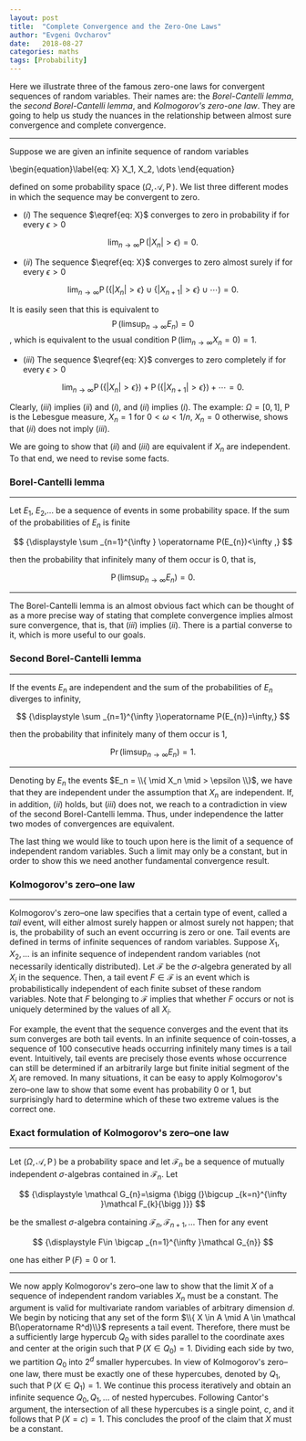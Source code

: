 ```yaml
---
layout: post
title:  "Complete Convergence and the Zero-One Laws"
author: "Evgeni Ovcharov"
date:   2018-08-27
categories: maths
tags: [Probability]
---
```


Here we illustrate three of the famous zero-one laws for convergent sequences of random variables. Their names are: the *Borel-Cantelli lemma*, the *second Borel-Cantelli lemma*, and *Kolmogorov's zero-one law*. They are going to help us study the nuances in the relationship between almost sure convergence and complete convergence.

***

Suppose we are given an infinite sequence of random variables

\begin{equation}\label{eq: X}
X_1, X_2, \dots
\end{equation}

defined on some probability space $(\Omega, \mathcal A, \operatorname P)$. We list three different modes in which the sequence may be convergent to zero.

* $(i)$ The sequence $\eqref{eq: X}$ converges to zero in probability if for every $\epsilon>0$  

$$
\begin{equation*}
  \lim_{n\rightarrow \infty} \operatorname P(|X_n|>\epsilon) = 0.
\end{equation*}
$$

* $(ii)$ The sequence $\eqref{eq: X}$ converges to zero almost surely if for every $\epsilon>0$  

$$
\begin{equation*}
  \lim_{n\rightarrow \infty} \operatorname P(\{|X_n|> \epsilon\} \cup \{|X_{n+1}|> \epsilon\} \cup \cdots) = 0.
\end{equation*}
$$  

It is easily seen that this is equivalent to $${\displaystyle \operatorname P \left(\limsup _{n\to \infty }E_{n}\right)=0}$$, which is equivalent to the usual condition $\operatorname P(\lim_{n\rightarrow\infty} X_n = 0)=1$.

* $(iii)$ The sequence $\eqref{eq: X}$ converges to zero completely if for every $\epsilon>0$  

$$
\begin{equation*}
  \lim_{n\rightarrow \infty} \operatorname P(\{|X_n|> \epsilon\}) + \operatorname P(\{|X_{n+1}|> \epsilon\}) + \cdots = 0.
\end{equation*}
$$

Clearly, $(iii)$ implies $(ii)$ and $(i)$, and $(ii)$ implies $(i)$. The example: $\Omega = [0,1]$, $\operatorname P$ is the Lebesgue measure, $X_n = 1$ for $0<\omega < 1/n$, $X_n=0$ otherwise, shows that $(ii)$ does not imply $(iii)$.

We are going to show that $(ii)$ and $(iii)$ are equivalent if $X_n$ are independent. To that end, we need to revise some facts.

### Borel-Cantelli lemma

***

Let $E_1$, $E_2$,... be a sequence of events in some probability space. If the sum of the probabilities of $E_n$ is finite

$$
{\displaystyle \sum _{n=1}^{\infty } \operatorname P(E_{n})<\infty ,}
$$

then the probability that infinitely many of them occur is $0$, that is,

$$
{\displaystyle \operatorname P \left(\limsup _{n\to \infty }E_{n}\right)=0.}
$$

***

The Borel-Cantelli lemma is an almost obvious fact which can be thought of as a more precise way of stating that complete convergence implies almost sure convergence, that is, that $(iii)$ implies $(ii)$. There is a partial converse to it, which is more useful to our goals.

### Second Borel-Cantelli lemma

***

If the events $E_n$ are independent and the sum of the probabilities of $E_n$ diverges to infinity,

$$
{\displaystyle \sum _{n=1}^{\infty }\operatorname P(E_{n})=\infty,}
$$

then the probability that infinitely many of them occur is $1$,

$$
{\displaystyle \Pr(\limsup _{n\rightarrow \infty }E_{n})=1.}
$$

***

Denoting by $E_n$ the events  $E_n = \\{ \mid X_n \mid > \epsilon \\}$, we have that they are independent under the assumption that $X_n$ are independent. If, in addition, $(ii)$ holds, but $(iii)$ does not, we reach to a contradiction in view of the second Borel-Cantelli lemma. Thus, under independence the latter two modes of convergences are equivalent.

The last thing we would like to touch upon here is the limit of a sequence of independent random variables. Such a limit may only be a constant, but in order to show this we need another fundamental convergence result.

### Kolmogorov's zero–one law

***
Kolmogorov's zero–one law specifies that a certain type of event, called a *tail* event, will either almost surely happen or almost surely not happen; that is, the probability of such an event occurring is zero or one. Tail events are defined in terms of infinite sequences of random variables. Suppose $X_1, X_2, \dots$
is an infinite sequence of independent random variables (not necessarily identically distributed). Let ${\displaystyle {\mathcal {F}}}$ be the $\sigma$-algebra generated by all ${\displaystyle X_{i}}$ in the sequence. Then, a tail event ${\displaystyle F\in {\mathcal {F}}}$ is an event which is probabilistically independent of each finite subset of these random variables. Note that ${\displaystyle F}$ belonging to ${\displaystyle {\mathcal {F}}}$ implies that whether ${\displaystyle F}$ occurs or not is uniquely determined by the values of all ${\displaystyle X_{i}}$.

For example, the event that the sequence converges and the event that its sum converges are both tail events. In an infinite sequence of coin-tosses, a sequence of 100 consecutive heads occurring infinitely many times is a tail event. Intuitively, tail events are precisely those events whose occurrence can still be determined if an arbitrarily large but finite initial segment of the ${\displaystyle X_{i}}$ are removed. In many situations, it can be easy to apply Kolmogorov's zero–one law to show that some event has probability 0 or 1, but surprisingly hard to determine which of these two extreme values is the correct one.

### Exact formulation of Kolmogorov's zero–one law
***
Let $(\Omega, \mathcal A, \operatorname P)$ be a probability space and let $\mathcal F_n$ be a sequence of mutually independent $\sigma$-algebras contained in $\mathcal F_n$. Let

$$
{\displaystyle \mathcal G_{n}=\sigma {\bigg (}\bigcup _{k=n}^{\infty }\mathcal F_{k}{\bigg )}}
$$

be the smallest $\sigma$-algebra containing $\mathcal F_n, \mathcal F_{n+1}, \dots$ Then for any event

$$
{\displaystyle F\in \bigcap _{n=1}^{\infty }\mathcal G_{n}}
$$

one has either $\operatorname P(F) = 0$ or $1$.

***

We now apply Kolmogorov's zero–one law to show that the limit $X$ of a sequence of independent random variables $X_n$ must be a constant. The argument is valid for multivariate random variables of arbitrary dimension $d$. We begin by noticing that any set of the form $\\{ X \in A \mid A \in \mathcal B(\operatorname R^d)\\}$ represents a tail event. Therefore, there must be a sufficiently large hypercub $Q_0$ with sides parallel to the coordinate axes and center at the origin such that $\operatorname P(X \in Q_0) = 1.$ Dividing each side by two, we partition $Q_0$ into $2^d$ smaller hypercubes. In view of Kolmogorov's zero–one law, there must be exactly one of these hypercubes, denoted by $Q_1$, such that $\operatorname P(X \in Q_1) = 1$. We continue this process iteratively and obtain an infinite sequence $Q_0, Q_1, \dots$ of nested hypercubes. Following  Cantor's argument, the intersection of all these hypercubes is a single point, $c$, and it follows that $\operatorname P(X = c) = 1$. This concludes the proof of the claim that $X$ must be a constant.
